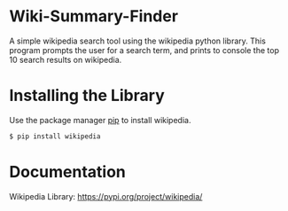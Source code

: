 # Wiki-Summary-Finder
A simple wikipedia search tool using the wikipedia python library. This program prompts the user for a search term, and prints to console the top 10 search results on wikipedia.
# Installing the Library
Use the package manager [pip](https://pip.pypa.io/en/stable/) to install wikipedia.
```bash
$ pip install wikipedia
```
# Documentation
Wikipedia Library: https://pypi.org/project/wikipedia/
